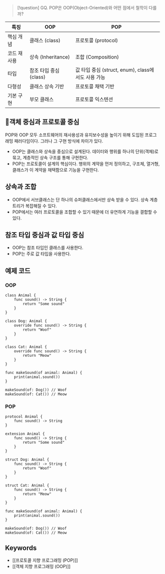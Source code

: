 >[!question]
>GQ. POP은 OOP(Object-Oriented)와 어떤 점에서 철학이 다를까?

| 특징     | OOP              | POP                                    |
| ------ | ---------------- | -------------------------------------- |
| 핵심 개념  | 클래스 (class)      | 프로토콜 (protocol)                        |
| 코드 재사용 | 상속 (Inheritance) | 조합 (Composition)                       |
| 타입     | 참조 타입 중심 (class) | 값 타입 중심 (struct, enum), class에서도 사용 가능 |
| 다형성    | 클래스 상속 기반        | 프로토콜 채택 기반                             |
| 기본 구현  | 부모 클래스           | 프로토콜 익스텐션                              |
## 객체 중심과 프로토콜 중심
POP와 OOP 모두 소프트웨어의 재사용성과 유지보수성을 높이기 위해 도입된 프로그래밍 패러다임이다. 그러나 그 구현 방식에 차이가 있다.
- OOP는 클래스와 상속을 중심으로 설계된다. 데이터와 행위를 하나의 단위(객체)로 묶고, 계층적인 상속 구조를 통해 구현한다.
- POP는 프로토콜이 설계의 핵심이다. 행위의 계약을 먼저 정의하고, 구조체, 열거형, 클래스가 이 계약을 채택함으로 기능을 구현한다.

## 상속과 조합
- OOP에서 서브클래스는 단 하나의 슈퍼클래스에서만 상속 받을 수 있다. 상속 계층 트리가 복잡해질 수 있다.
- POP에서는 여러 프로토콜을 조합할 수 있기 때문에 더 유연하게 기능을 결합할 수 있다.

## 참조 타입 중심과 값 타입 중심
- OOP는 참조 타입인 클래스를 사용한다.
- POP는 주로 값 타입을 사용한다.

## 예제 코드
### OOP
```
class Animal {
    func sound() -> String {
        return "Some sound"
    }
}

class Dog: Animal {
    override func sound() -> String {
        return "Woof"
    }
}

class Cat: Animal {
    override func sound() -> String {
        return "Meow"
    }
}

func makeSound(of animal: Animal) {
    print(animal.sound())
} 

makeSound(of: Dog()) // Woof
makeSound(of: Cat()) // Meow
```
### POP
```
protocol Animal {
    func sound() -> String
}

extension Animal {
    func sound() -> String {
        return "Some sound"
    }
}

struct Dog: Animal {
    func sound() -> String {
        return "Woof"
    }
}

struct Cat: Animal {
    func sound() -> String {
        return "Meow"
    }
}

func makeSound(of animal: Animal) {
    print(animal.sound())
}

makeSound(of: Dog()) // Woof
makeSound(of: Cat()) // Meow
```

## Keywords
- [[프로토콜 지향 프로그래밍 (POP)]]
- [[객체 지향 프로그래밍 (OOP)]]